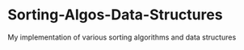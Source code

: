 # Sorting-Algos-Data-Structures
My implementation of various sorting algorithms and data structures

